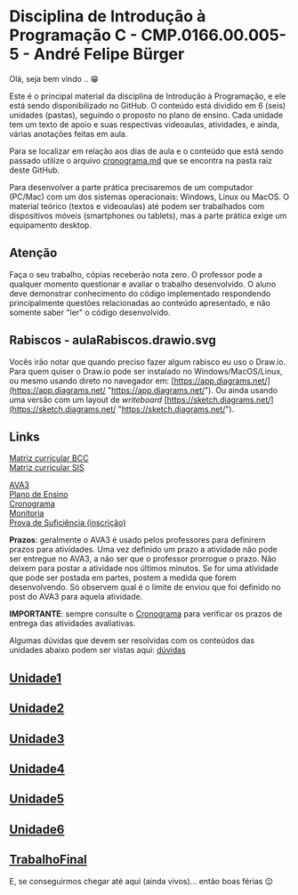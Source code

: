 <!-- [@]TODO:INICIO atualizar -->
[AVA3]: <https://ava3.furb.br/course/view.php?id=40770&section=0> "AVA3"  
[Plano de Ensino]: <https://github.com/afburger/IP_2024_1_C/blob/main/Plano_de_Ensino_IP_2024-01.pdf.pdf> "Plano de Ensino"  
[Cronograma]: <./cronograma.md> "Cronograma"  
[Monitoria]: <https://www.icloud.com/numbers/0470CCcXb8W8q-a0v3ohzPdrg#Monitores%5F2024%5F1> "Monitoria"  
[Prova de Suficiência (inscrição)]: <https://forms.office.com/r/BShVu53en4> "Prova de Suficiência (inscrição)"

# Disciplina de Introdução à Programação C - CMP.0166.00.005-5 - André Felipe Bürger  

Olá, seja bem vindo .. 😁  

Este é o principal material da disciplina de Introdução à Programação, e ele está sendo disponibilizado no GitHub. O conteúdo está dividido em 6 (seis) unidades (pastas), seguindo o proposto no plano de ensino. Cada unidade tem um texto de apoio e suas respectivas videoaulas, atividades, e ainda, várias anotações feitas em aula.

Para se localizar em relação aos dias de aula e o conteúdo que está sendo passado utilize o arquivo [cronograma.md](cronograma.md) que se encontra na pasta raiz deste GitHub.

Para desenvolver a parte prática precisaremos de um computador (PC/Mac) com um dos sistemas operacionais: Windows, Linux ou MacOS. O material teórico (textos e videoaulas) até podem ser trabalhados com dispositivos móveis (smartphones ou tablets), mas a parte prática exige um equipamento desktop.

## Atenção  

Faça o seu trabalho, cópias receberão nota zero. O professor pode a qualquer momento questionar e avaliar o trabalho desenvolvido. O aluno deve demonstrar conhecimento do código implementado respondendo principalmente questões relacionadas ao conteúdo apresentado, e não somente saber "ler" o código desenvolvido.  

## Rabiscos - aulaRabiscos.drawio.svg

Vocês irão notar que quando preciso fazer algum rabisco eu uso o Draw.io. Para quem quiser o Draw.io pode ser instalado no Windows/MacOS/Linux, ou mesmo usando direto no navegador em: [https://app.diagrams.net/](https://app.diagrams.net/ "https://app.diagrams.net/"). Ou ainda usando uma versão com um layout de *writeboard* [https://sketch.diagrams.net/](https://sketch.diagrams.net/ "https://sketch.diagrams.net/").  

## Links

[Matriz curricular BCC](<https://github.com/dalton-reis/dalton-reis/blob/main/_._/matriz_BCC.pdf> "Matriz curricular BCC")  
[Matriz curricular SIS](<https://github.com/dalton-reis/dalton-reis/blob/main/_._/matriz_SIS.pdf> "Matriz curricular SIS")  

[AVA3]  
[Plano de Ensino]  
[Cronograma]  
[Monitoria]  
[Prova de Suficiência (inscrição)]  

**Prazos**: geralmente o AVA3 é usado pelos professores para definirem prazos para atividades. Uma vez definido um prazo a atividade não pode ser entregue no AVA3, a não ser que o professor prorrogue o prazo. Não deixem para postar a atividade nos últimos minutos. Se for uma atividade que pode ser postada em partes, postem a medida que forem desenvolvendo. Só observem qual é o limite de enviou que foi definido no post do AVA3 para aquela atividade.

**IMPORTANTE**: sempre consulte o [Cronograma](cronograma.md "Cronograma") para verificar os prazos de entrega das atividades avaliativas.  

Algumas dúvidas que devem ser resolvidas com os conteúdos das unidades abaixo podem ser vistas aqui: [dúvidas](<https://viewer.diagrams.net/?tags=%7B%7D&target=blank&highlight=0000ff&nav=1&title=Duvidas_IP.drawio#R5Vpbc5s4FP41ntl9CKM70mPiJN3OtNNLprPtIwbZpgXLlUWa5NevxMWAcam9tTE7mwcHHSQQ3%2FmOON8REzxNn17pYL18qyKZTBCInib4doLsHyf2n7M8FxbIMS8sCx1HhQ3Uhof4RZYdK2sWR3JT2gqTUSox8bptDNVqJUPTsgVaqx%2FtbnOVRC3DOljIjuEhDJKu9e84MsvCyimo7X%2FJeLGs7gxBeSYNqs6lYbMMIvWjYcJ3EzzVSpniKH2aysSh18bl%2FidntxPTcmUOGcBfvqSpgI%2Fh%2Bj42N%2Burpyfz6aq8ymOQZOUDv14ZraJsMsWTaz%2F%2Fxcr2yI%2FsDcB7rRY6SIOdDvkTmucKNntr6yHbuNl8kyZ0SEDb0CpbRTIqW%2FM4SaYqUTofg6NA8nnohtgZfJONMyzkcja3Z7rPXD2A1EY%2BNUwlBq%2BkSqXRz7ZLeZZSvxhSMRLQov2jdi9kuLAtG671UcmqklGL7aVr0O1BifsRPkAdH3xaxVEQSWtEHWSPwJNKHpF9eHI0w4ydCE%2BCPUGgDwnlPhM%2Ba6MrqCdsUAgBKWGcow7WHHShxuBMUOMO1P34hpl%2B3ML7U7A2KtOh%2FHWUmUAvpPk1E2TUWpO60GuZBCZ%2BbC9RJweL9PASj56XhPoeEDaCMIIIAEp2oh55GAgs7FIuKBH8sryk4%2BYluRQvP7%2B6%2BQiWbwP%2Bdq5ezG0iXyg%2FJIjdTB%2FKptJmqRZqFSR3tXWHoS1w6wFvlFqXxq%2FSmOcyPQkyo6xpadLktP5gXX%2FsReBi68Te2Yj%2FvT%2F4qNZt1rNuw45rTrpuz9XKlE6xCfwA%2BcUVHlV%2B4Y97HWej4invgPUhC5JKawh3S6cc47m0iBRywxksOtpR%2BTpZKB2b1KkT1566Ljc4ihe5JbU%2FWeoGvIlXi8zqNGfJg2C%2FhMH3x8TGCZiNLHdB8w%2B3qb29ZIPNhBKPogEZfcDifg5G71l5%2Bzg0EkZXRYsGWu9s83smd1n971T24BRlAHq8rZevIOUeER1mIog9uEc2n42ZsFu7GBU1KzKMhZvdMsNHuVFJh4PVEjlLZGpnMSzhKEQe5y3CYWg52H2vQ%2BJ71TMNw7cLFQ%2FQoXwbV%2FUAdssHr2%2FvBqYT9qHncwYFgpwiCNvMQsD3mEsqOWaYcXDhIgC8UBWAHEqwi5UB9k%2Bnq3Mamd6wNMPCg5wAwggiAALezuRsnoc5tCuW5ZMAgLJuxXlYol1IphxMtIvplL5qSwOtqcpVxwSx75nbvrkxOlht5kqnga6NuQDJBUu2CuMgckP%2BWJcv1j8rjRIkuV4pcsS12mxceriR9jogVOk6M27g4ImfzV7aa6V9%2FXVzPkLO9ALuq7I0%2FPBe6QK3KH6MozhVNl0BDs0K5TLbLuDULt2x%2Fbby8M4m4UHkchzgZpZnPaHcbFRteSgy8Nuy1%2BB%2B8IGrfrQ9kZc89viCeYAN6I49CWVdZyLH4HSR%2FQEfWbxAXVeiO6kBcWcvUFfaj%2FWxuad8is3nxvGXxvGtQwBUjeeycb5SVC97TrfGl0Pfq9jOeetmjoiHGWECAkQp3dEW1vmeEMLn9p0MmQ022r5%2B8bjlJXd8uJ3jb7i1b4uNjj%2BEBO0JIYjQqEJoPHtsvVw4e0Bw2BMQPvOg34gHNmw89G1dsP9APIieeKDcQ2I84TCerYpeKpw%2FHGjf%2BwF59tTFXg%2FdjLcOB3%2F84QD8nnAg43o7XGif4%2BBwOPlGx%2F5wYGxn0fJPxPhPVoO9m311n2gikAQzmRQX%2FJDlUmy7OSI3Jt8s2aroRGWhaolqp6HnTqZpJ6ILAfiowvwS106mGSv3tuXs4rzchFZJOxU4j0MnCedBEqwKSS5bzTSLjfpzq%2FSSePWtmOnSGPfN6XUuDO8XsVlmM89KdNsI5rPMOlAXQ%2FqLCbwBfsnMwdQkp8hjouXgK8T2aEmBPQxPEn622XD9MVWXYyNyn%2BQBQ0ieg7%2FaGSiGORFW1FD72oKYA0DbEW21JPcIqlfeKvH87RC3zfpr5qJ7%2FVE4vvsH> "dúvidas")  
<!-- FIXME: terminar os textos do diagrama acima, ter mais perguntas para cada unidade -->

## [Unidade1](./Unidade1 "Unidade1")

## [Unidade2](./Unidade2 "Unidade2")

## [Unidade3](./Unidade3 "Unidade3")

## [Unidade4](./Unidade4 "Unidade4")

## [Unidade5](./Unidade5 "Unidade5")

## [Unidade6](./Unidade6 "Unidade6")

## [TrabalhoFinal](./TrabalhoFinal "TrabalhoFinal")

E, se conseguirmos chegar até aqui (ainda vivos)... então boas férias 😉
